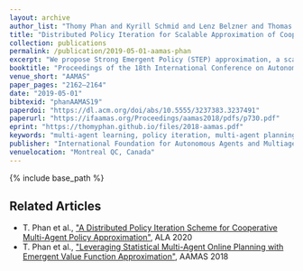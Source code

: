 ```yaml
---
layout: archive
author_list: "Thomy Phan and Kyrill Schmid and Lenz Belzner and Thomas Gabor and Sebastian Feld and Claudia Linnhoff-Popien"
title: "Distributed Policy Iteration for Scalable Approximation of Cooperative Multi-Agent Policies"
collection: publications
permalink: /publication/2019-05-01-aamas-phan
excerpt: "We propose Strong Emergent Policy (STEP) approximation, a scalable approach to learn strong decentralized policies for cooperative MAS with a distributed variant of policy iteration. For that, we use function approximation to learn from action recommendations of a decentralized multi-agent planning algorithm. STEP combines decentralized multi-agent planning with centralized learning, only requiring a generative model for distributed black box optimization. We experimentally evaluate STEP in two challenging and stochastic domains with large state and joint action spaces and show that STEP is able to learn stronger policies than standard multi-agent reinforcement learning algorithms, when combining multi-agent open-loop planning with centralized function approximation. The learned policies can be reintegrated into the multi-agent planning process to further improve performance."
booktitle: "Proceedings of the 18th International Conference on Autonomous Agents and MultiAgent Systems (Extended Abstract)"
venue_short: "AAMAS"
paper_pages: "2162–2164"
date: "2019-05-01"
bibtexid: "phanAAMAS19"
paperdoi: "https://dl.acm.org/doi/abs/10.5555/3237383.3237491"
paperurl: "https://ifaamas.org/Proceedings/aamas2018/pdfs/p730.pdf"
eprint: "https://thomyphan.github.io/files/2018-aamas.pdf"
keywords: "multi-agent learning, policy iteration, multi-agent planning"
publisher: "International Foundation for Autonomous Agents and Multiagent Systems"
venuelocation: "Montreal QC, Canada"
---
```


{% include base_path %}

## Related Articles
- T. Phan et al., ["A Distributed Policy Iteration Scheme for Cooperative Multi-Agent Policy Approximation"](https://thomyphan.github.io/publication/2020-05-01-ala-phan), ALA 2020
- T. Phan et al., ["Leveraging Statistical Multi-Agent Online Planning with Emergent Value Function Approximation"](https://thomyphan.github.io/publication/2018-06-01-aamas-phan), AAMAS 2018

